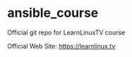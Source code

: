 # ansible_course
Official git repo for LearnLinuxTV course

Official Web Site: https://learnlinux.tv
